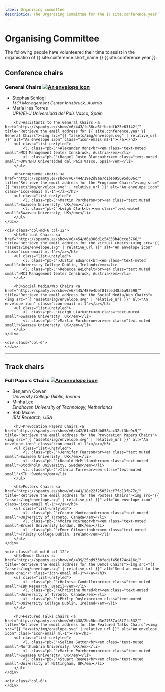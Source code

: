 ```yaml
---
label: Organising committee
description: The Organising Committee for the {{ site.conference.year }} Conversational User Interfaces conference.
---
```


# Organising Committee

The following people have volunteered their time to assist in the organisation of {{ site.conference.short_name }} {{ site.conference.year }}.

<h2>Conference chairs</h2>

<div class="row">
	<div class="col-md-6 col-12">
		<h3>General Chairs <a href="https://spamty.eu/show/v6/443/fc86ca6ffbcbdfb25e63f42f/" title="Retrieve the email address for {{ site.conference.year }} General Chairs"><img src="{{ "assets/img/envelope.svg" | relative_url }}" alt="An envelope icon" class="icon-email ml-1"></a></h3>
		<ul class="list-unstyled">
            <li class="pb-1">Stephan Schlögl<br><em class="text-muted small">MCI Management Center Innsbruck, Austria</em></li>
            <li class="pb-1">María Inés Torres<br><em class="text-muted small">UPV/EHU Universidad del País Vasco, Spain</em></li>
		</ul>

		<h3>Assistants to the General Chairs <a href="https://spamty.eu/show/v6/443/fc86ca6ffbcbdfb25e63f42f/" title="Retrieve the email address for {{ site.conference.year }} General Chairs"><img src="{{ "assets/img/envelope.svg" | relative_url }}" alt="An envelope icon" class="icon-email ml-1"></a></h3>
		<ul class="list-unstyled">
            <li class="pb-1">Alexander Monz<br><em class="text-muted small">MCI Management Center Innsbruck, Austria</em></li>
            <li class="pb-1">Raquel Justo Blanco<br><em class="text-muted small">UPV/EHU Universidad del País Vasco, Spain</em></li>
		</ul>

		<h3>Programme Chairs <a href="https://spamty.eu/show/v6/444/19e2d9aa7d1beb95695d606c/" title="Retrieve the email address for the Programme Chairs"><img src="{{ "assets/img/envelope.svg" | relative_url }}" alt="An envelope icon" class="icon-email ml-1"></a></h3>
		<ul class="list-unstyled">
            <li class="pb-1">Martin Porcheron<br><em class="text-muted small">Swansea University, UK</em></li>
            <li class="pb-1">Leigh Clark<br><em class="text-muted small">Swansea University, UK</em></li>
		</ul>
	</div>

	<div class="col-md-6 col-12">
		<h3>Virtual Chairs <a href="https://spamty.eu/show/v6/454/d6a386d1c54353b40cce3766/" title="Retrieve the email address for the Virtual Chairs"><img src="{{ "assets/img/envelope.svg" | relative_url }}" alt="An envelope icon" class="icon-email ml-1"></a></h3>
		<ul class="list-unstyled">
            <li class="pb-1">Justin Edwards<br><em class="text-muted small">University College Dublin, Ireland</em></li>
            <li class="pb-1">Rebecca Weichelt<br><em class="text-muted small">MCI Management Center Innsbruck, Austria</em></li>
		</ul>
		
		<h3>Social Media/Web Chairs <a href="https://spamty.eu/show/v6/445/489e4bef817ded48a5a92590/" title="Retrieve the email address for the Social Media/Web Chairs"><img src="{{ "assets/img/envelope.svg" | relative_url }}" alt="An envelope icon" class="icon-email ml-1"></a></h3>
		<ul class="list-unstyled">
            <li class="pb-1">Leigh Clark<br><em class="text-muted small">Swansea University, UK</em></li>
            <li class="pb-1">Martin Porcheron<br><em class="text-muted small">Swansea University, UK</em></li>
		</ul>
	</div>

	<div class="col-6">
	</div>
</div>

<hr>

<h2>Track chairs</h2>

<div class="row">
	<div class="col-md-6 col-12">
		<h3>Full Papers Chairs <a href="https://spamty.eu/show/v6/440/8f6666dedbeeee664c438571/" title="Retrieve the email address for the Full Papers Chairs"><img src="{{ "assets/img/envelope.svg" | relative_url }}" alt="An envelope icon" class="icon-email ml-1"></a></h3>
		<ul class="list-unstyled">
            <li class="pb-1">Benjamin Cowan<br><em class="text-muted small">University College Dublin, Ireland</em></li>
            <li class="pb-1">Minha Lee<br><em class="text-muted small">Eindhoven University of Technology, Netherlands</em></li>
            <li class="pb-1">Bob Moore<br><em class="text-muted small">IBM Research, USA</em></li>
		</ul>

		<h3>Provocation Papers Chairs <a href="https://spamty.eu/show/v6/442/61e433db8584ac32cf3be9c9/" title="Retrieve the email address for the Provocation Papers Chairs"><img src="{{ "assets/img/envelope.svg" | relative_url }}" alt="An envelope icon" class="icon-email ml-1"></a></h3>
		<ul class="list-unstyled">
            <li class="pb-1">Jennifer Pearson<br><em class="text-muted small">Swansea Univeristy, UK</em></li>
            <li class="pb-1">Donald McMillan<br><em class="text-muted small">Stockholm University, Sweden</em></li>
            <li class="pb-1">Ilaria Torre<br><em class="text-muted small">KTH, Sweden</em></li>
		</ul>
        
		<h3>Posters Chairs <a href="https://spamty.eu/show/v6/441/18e22f25057ccf7fc13fb77c/" title="Retrieve the email address for the Posters Chairs"><img src="{{ "assets/img/envelope.svg" | relative_url }}" alt="An envelope icon" class="icon-email ml-1"></a></h3>
		<ul class="list-unstyled">
            <li class="pb-1">Cosmin Munteanu<br><em class="text-muted small">University of Toronto, Canada</em></li>
            <li class="pb-1">Moira McGregor<br><em class="text-muted small">Brunel University London, UK</em></li>
            <li class="pb-1">Emer Gilmartin<br><em class="text-muted small">Trinity College Dublin, Ireland</em></li>
		</ul>
	</div>

	<div class="col-md-6 col-12">
		<h3>Demos Chairs <a href="https://spamty.eu/show/v6/439/25bd933bfedaf450f74c416c/" title="Retrieve the email address for the Demos Chairs"><img src="{{ "assets/img/envelope.svg" | relative_url }}" alt="Send an email to the Demo chairs" class="icon-email ml-1"></a></h3>
		<ul class="list-unstyled">
            <li class="pb-1">Heloisa Candello<br><em class="text-muted small">IBM Research, Brazil</em></li>
            <li class="pb-1">Christine Murad<br><em class="text-muted small">University of Toronto, Canada</em></li>
            <li class="pb-1">Philip Doyle<br><em class="text-muted small">University College Dublin, Ireland</em></li>
		</ul>

		<h3>Featured Talks Chairs <a href="https://spamty.eu/show/v6/438/2bc5bcd3e27587af8f7fc532/" title="Retrieve the email address for the Featured Talks Chairs"><img src="{{ "assets/img/envelope.svg" | relative_url }}" alt="An envelope icon" class="icon-email ml-1"></a></h3>
		<ul class="list-unstyled">
            <li class="pb-1">Selina Sutton<br><em class="text-muted small">Northumbria University, UK</em></li>
            <li class="pb-1">Martin Porcheron<br><em class="text-muted small">Swansea University, UK</em></li>
            <li class="pb-1">Stuart Reeves<br><em class="text-muted small">University of Nottingham, UK</em></li>
		</ul>
	</div>

	<div class="col-6">
	</div>
</div>